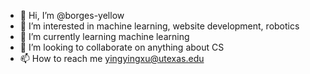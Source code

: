 - 👋 Hi, I’m @borges-yellow
- 👀 I’m interested in machine learning, website development, robotics
- 🌱 I’m currently learning machine learning
- 💞️ I’m looking to collaborate on anything about CS
- 📫 How to reach me yingyingxu@utexas.edu

<!---
borges-yellow/borges-yellow is a ✨ special ✨ repository because its `README.md` (this file) appears on your GitHub profile.
You can click the Preview link to take a look at your changes.
--->
